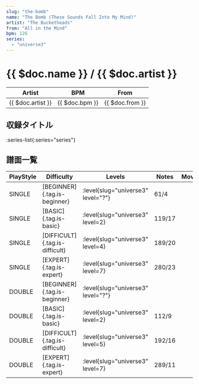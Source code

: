 ```yaml
---
slug: "the-bomb"
name: "The Bomb (These Sounds Fall Into My Mind)"
artist: "The Bucketheads"
from: "All in the Mind"
bpm: 126
series:
  - "universe3"
---
```


# {{ $doc.name }} / {{ $doc.artist }}

|Artist|BPM|From|
|------|---|----|
|{{ $doc.artist }}|{{ $doc.bpm }}|{{ $doc.from }}|

## 収録タイトル

:series-list{:series="series"}

## 譜面一覧

|PlayStyle|Difficulty|Levels|Notes|Movie|
|---------|----------|------|-----|-----|
|SINGLE|[BEGINNER]{.tag.is-beginner}|<div class="field is-grouped is-grouped-multiline"> :level{slug="universe3" level="?"}</div>|61/4||
|SINGLE|[BASIC]{.tag.is-basic}|<div class="field is-grouped is-grouped-multiline"> :level{slug="universe3" level=2}</div>|119/17||
|SINGLE|[DIFFICULT]{.tag.is-difficult}|<div class="field is-grouped is-grouped-multiline"> :level{slug="universe3" level=4}</div>|189/20||
|SINGLE|[EXPERT]{.tag.is-expert}|<div class="field is-grouped is-grouped-multiline"> :level{slug="universe3" level=7}</div>|280/23||
|DOUBLE|[BEGINNER]{.tag.is-beginner}|<div class="field is-grouped is-grouped-multiline"> :level{slug="universe3" level="?"}</div>|||
|DOUBLE|[BASIC]{.tag.is-basic}|<div class="field is-grouped is-grouped-multiline"> :level{slug="universe3" level=2}</div>|112/9||
|DOUBLE|[DIFFICULT]{.tag.is-difficult}|<div class="field is-grouped is-grouped-multiline"> :level{slug="universe3" level=5}</div>|192/16||
|DOUBLE|[EXPERT]{.tag.is-expert}|<div class="field is-grouped is-grouped-multiline"> :level{slug="universe3" level=7}</div>|289/11||

